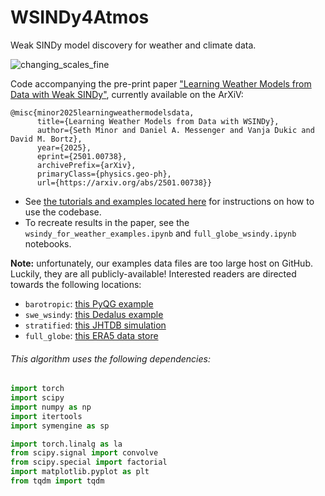# WSINDy4Atmos
Weak SINDy model discovery for weather and climate data.

![changing_scales_fine](https://github.com/user-attachments/assets/ae67286a-1e1b-443a-b71c-bfdc63f2483c)

Code accompanying the pre-print paper ["Learning Weather Models from Data with Weak SINDy"](https://arxiv.org/abs/2501.00738), currently available on the ArXiV:
```
@misc{minor2025learningweathermodelsdata,
      title={Learning Weather Models from Data with WSINDy}, 
      author={Seth Minor and Daniel A. Messenger and Vanja Dukic and David M. Bortz},
      year={2025},
      eprint={2501.00738},
      archivePrefix={arXiv},
      primaryClass={physics.geo-ph},
      url={https://arxiv.org/abs/2501.00738}}
```

- See [the tutorials and examples located here](https://github.com/SethMinor/PyWSINDy-for-PDEs) for instructions on how to use the codebase.
- To recreate results in the paper, see the `wsindy_for_weather_examples.ipynb` and `full_globe_wsindy.ipynb` notebooks.

**Note:** unfortunately, our examples data files are too large host on GitHub.
Luckily, they are all publicly-available! Interested readers are directed towards the following locations:
- `barotropic`: [this PyQG example](https://pyqg.readthedocs.io/en/latest/examples/barotropic.html)
- `swe_wsindy`: [this Dedalus example](https://dedalus-project.readthedocs.io/en/latest/pages/examples/ivp_sphere_shallow_water.html)
- `stratified`: [this JHTDB simulation](https://turbulence.idies.jhu.edu/datasets/geophysicalTurbulence/sabl)
- `full_globe`: [this ERA5 data store](https://cds.climate.copernicus.eu/datasets/reanalysis-era5-pressure-levels?tab=overview)

###### This algorithm uses the following dependencies:
```python
import torch
import scipy
import numpy as np
import itertools
import symengine as sp

import torch.linalg as la
from scipy.signal import convolve
from scipy.special import factorial
import matplotlib.pyplot as plt
from tqdm import tqdm
```
